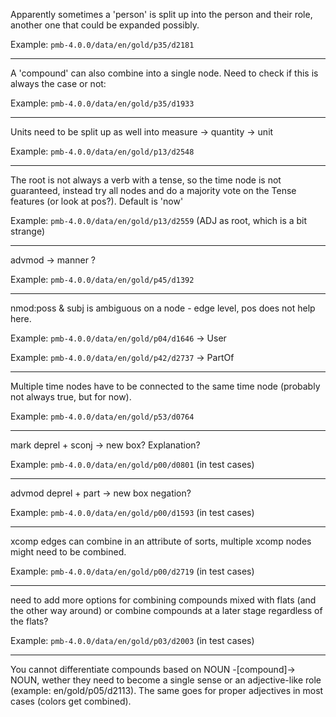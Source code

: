 Apparently sometimes a 'person' is split up into the person and
their role, another one that could be expanded possibly.

Example: `pmb-4.0.0/data/en/gold/p35/d2181`

---

A 'compound' can also combine into a single node. Need to check if
this is always the case or not:

Example: `pmb-4.0.0/data/en/gold/p35/d1933`

---

Units need to be split up as well into
measure
  -> quantity
  -> unit

Example: `pmb-4.0.0/data/en/gold/p13/d2548`

---

The root is not always a verb with a tense, so the time node is
not guaranteed, instead try all nodes and do a majority vote
on the Tense features (or look at pos?). Default is 'now'

Example: `pmb-4.0.0/data/en/gold/p13/d2559` (ADJ as root, which is a bit strange)

---

advmod -> manner ?

Example: `pmb-4.0.0/data/en/gold/p45/d1392`

---

nmod:poss & subj is ambiguous on a node - edge level, pos does not help here.

Example: `pmb-4.0.0/data/en/gold/p04/d1646` -> User

Example: `pmb-4.0.0/data/en/gold/p42/d2737` -> PartOf


---

Multiple time nodes have to be connected to the same time node
(probably not always true, but for now).

Example: `pmb-4.0.0/data/en/gold/p53/d0764`

---

mark deprel + sconj -> new box? Explanation?

Example: `pmb-4.0.0/data/en/gold/p00/d0801` (in test cases)

---

advmod deprel + part -> new box negation?

Example: `pmb-4.0.0/data/en/gold/p00/d1593` (in test cases)

---

xcomp edges can combine in an attribute of sorts, multiple
xcomp nodes might need to be combined.

Example: `pmb-4.0.0/data/en/gold/p00/d2719` (in test cases)

---

need to add more options for combining compounds mixed with
flats (and the other way around) or combine compounds at a later
stage regardless of the flats?

Example: `pmb-4.0.0/data/en/gold/p03/d2003` (in test cases)

---

You cannot differentiate compounds based on NOUN -[compound]-> NOUN, wether they need to become a single sense or an adjective-like role (example: en/gold/p05/d2113). The same goes for proper adjectives in most cases (colors get combined).
